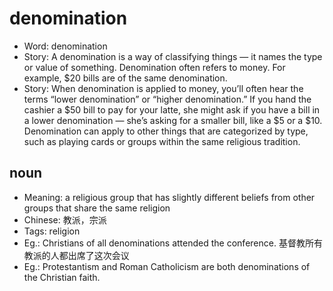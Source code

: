 # denomination

- Word: denomination
- Story: A denomination is a way of classifying things — it names the type or value of something. Denomination often refers to money. For example, $20 bills are of the same denomination.
- Story: When denomination is applied to money, you’ll often hear the terms “lower denomination” or “higher denomination.” If you hand the cashier a $50 bill to pay for your latte, she might ask if you have a bill in a lower denomination — she’s asking for a smaller bill, like a $5 or a $10. Denomination can apply to other things that are categorized by type, such as playing cards or groups within the same religious tradition.

## noun

- Meaning: a religious group that has slightly different beliefs from other groups that share the same religion
- Chinese: 教派，宗派
- Tags: religion
- Eg.: Christians of all denominations attended the conference. 基督教所有教派的人都出席了这次会议
- Eg.: Protestantism and Roman Catholicism are both denominations of the Christian faith.

